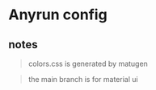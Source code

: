 # Anyrun config

## notes
> colors.css is generated by matugen

> the main branch is for material ui  
